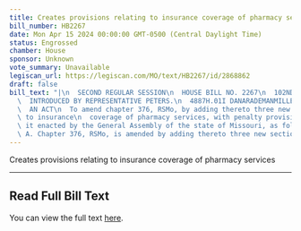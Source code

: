 ```yaml
---
title: Creates provisions relating to insurance coverage of pharmacy services
bill_number: HB2267
date: Mon Apr 15 2024 00:00:00 GMT-0500 (Central Daylight Time)
status: Engrossed
chamber: House
sponsor: Unknown
vote_summary: Unavailable
legiscan_url: https://legiscan.com/MO/text/HB2267/id/2868862
draft: false
bill_text: "|\n  SECOND REGULAR SESSION\n  HOUSE BILL NO. 2267\n  102ND GENERAL ASSEMBLY\n\
  \  INTRODUCED BY REPRESENTATIVE PETERS.\n  4887H.01I DANARADEMANMILLER,ChiefClerk\n\
  \  AN ACT\n  To amend chapter 376, RSMo, by adding thereto three new sections relating\
  \ to insurance\n  coverage of pharmacy services, with penalty provisions.\n  Be\
  \ it enacted by the General Assembly of the state of Missouri, as follows:\n  Section\
  \ A. Chapter 376, RSMo, is amended by adding thereto three new sections, to"
---
```

Creates provisions relating to insurance coverage of pharmacy services

---

## Read Full Bill Text

You can view the full text [here](https://legiscan.com/MO/text/HB2267/id/2868862).
